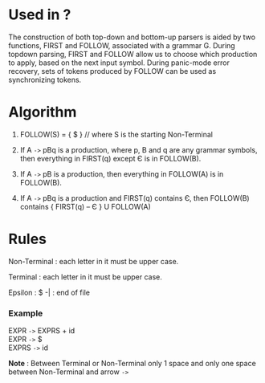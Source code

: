 # Used in ?

The construction of both top-down and bottom-up parsers is aided by two
functions, FIRST and FOLLOW, associated with a grammar G. During topdown parsing, FIRST and FOLLOW allow us to choose which production to
apply, based on the next input symbol. During panic-mode error recovery, sets
of tokens produced by FOLLOW can be used as synchronizing tokens.

# Algorithm

1. FOLLOW(S) = { $ } // where S is the starting Non-Terminal

2. If A `->` pBq is a production, where p, B and q are any grammar symbols,
   then everything in FIRST(q) except Є is in FOLLOW(B).

3. If A `->` pB is a production, then everything in FOLLOW(A) is in FOLLOW(B).

4. If A `->` pBq is a production and FIRST(q) contains Є,
   then FOLLOW(B) contains { FIRST(q) – Є } U FOLLOW(A)

# Rules

Non-Terminal : each letter in it must be upper case.

Terminal : each letter in it must be upper case.

Epsilon : $
-| : end of file 

### Example

EXPR `->` EXPRS + id  
EXPR `->` $  
EXPRS `->` id

**Note** : Between Terminal or Non-Terminal only 1 space and only one space between Non-Terminal and arrow `->`
